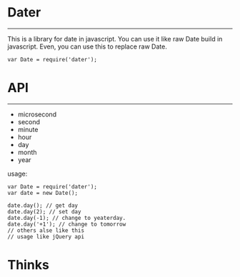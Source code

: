 # Dater
---
This is a library for date in javascript. You can use it like raw Date build in javascript.
Even, you can use this to replace raw Date.
```
var Date = require('dater');
```

# API
---
- microsecond
- second
- minute
- hour
- day
- month
- year

usage:
```
var Date = require('dater');
var date = new Date();

date.day(); // get day
date.day(2); // set day
date.day(-1); // change to yeaterday.
date.day('+1'); // change to tomorrow
// others alse like this
// usage like jQuery api
```

# Thinks
